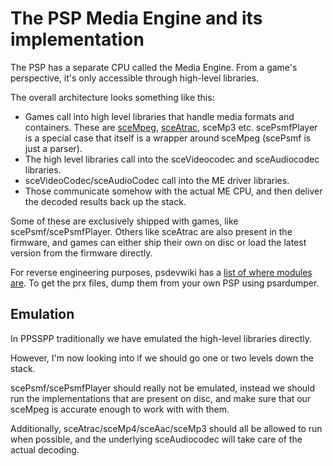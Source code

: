 # The PSP Media Engine and its implementation

The PSP has a separate CPU called the Media Engine. From a game's perspective, it's only accessible through high-level libraries.

The overall architecture looks something like this:

* Games call into high level libraries that handle media formats and containers. These are [sceMpeg](/docs/development/ppsspp-internals/mpeg), [sceAtrac](/docs/development/ppsspp-internals/atrac), sceMp3 etc. scePsmfPlayer is a special case that itself is a wrapper around sceMpeg (scePsmf is just a parser).
* The high level libraries call into the sceVideocodec and sceAudiocodec libraries.
* sceVideoCodec/sceAudioCodec call into the ME driver libraries.
* Those communicate somehow with the actual ME CPU, and then deliver the decoded results back up the stack.

Some of these are exclusively shipped with games, like scePsmf/scePsmfPlayer. Others like sceAtrac are also present in the firmware, and games can either ship their own on disc or load the latest version from the firmware directly.

For reverse engineering purposes, psdevwiki has a [list of where modules are](https://www.psdevwiki.com/psp/Modules). To get the prx files, dump them from your own PSP using psardumper.

## Emulation

In PPSSPP traditionally we have emulated the high-level libraries directly.

However, I'm now looking into if we should go one or two levels down the stack.

scePsmf/scePsmfPlayer should really not be emulated, instead we should run the implementations that are present on disc, and make sure that our sceMpeg is accurate enough to work with with them.

Additionally, sceAtrac/sceMp4/sceAac/sceMp3 should all be allowed to run when possible, and the underlying sceAudiocodec will take care of the actual decoding.